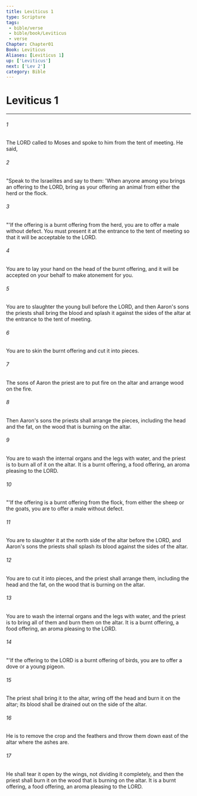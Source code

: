 ```yaml
---
title: Leviticus 1
type: Scripture
tags:
 - bible/verse
 - bible/book/Leviticus
 - verse
Chapter: Chapter01
Book: Leviticus
Aliases: [Leviticus 1]
up: ['Leviticus']
next: ['Lev 2']
category: Bible
---
```

# Leviticus 1

***


###### 1 
The LORD called to Moses and spoke to him from the tent of meeting. He said, 

###### 2 
"Speak to the Israelites and say to them: 'When anyone among you brings an offering to the LORD, bring as your offering an animal from either the herd or the flock. 

###### 3 
"'If the offering is a burnt offering from the herd, you are to offer a male without defect. You must present it at the entrance to the tent of meeting so that it will be acceptable to the LORD. 

###### 4 
You are to lay your hand on the head of the burnt offering, and it will be accepted on your behalf to make atonement for you. 

###### 5 
You are to slaughter the young bull before the LORD, and then Aaron's sons the priests shall bring the blood and splash it against the sides of the altar at the entrance to the tent of meeting. 

###### 6 
You are to skin the burnt offering and cut it into pieces. 

###### 7 
The sons of Aaron the priest are to put fire on the altar and arrange wood on the fire. 

###### 8 
Then Aaron's sons the priests shall arrange the pieces, including the head and the fat, on the wood that is burning on the altar. 

###### 9 
You are to wash the internal organs and the legs with water, and the priest is to burn all of it on the altar. It is a burnt offering, a food offering, an aroma pleasing to the LORD. 

###### 10 
"'If the offering is a burnt offering from the flock, from either the sheep or the goats, you are to offer a male without defect. 

###### 11 
You are to slaughter it at the north side of the altar before the LORD, and Aaron's sons the priests shall splash its blood against the sides of the altar. 

###### 12 
You are to cut it into pieces, and the priest shall arrange them, including the head and the fat, on the wood that is burning on the altar. 

###### 13 
You are to wash the internal organs and the legs with water, and the priest is to bring all of them and burn them on the altar. It is a burnt offering, a food offering, an aroma pleasing to the LORD. 

###### 14 
"'If the offering to the LORD is a burnt offering of birds, you are to offer a dove or a young pigeon. 

###### 15 
The priest shall bring it to the altar, wring off the head and burn it on the altar; its blood shall be drained out on the side of the altar. 

###### 16 
He is to remove the crop and the feathers and throw them down east of the altar where the ashes are. 

###### 17 
He shall tear it open by the wings, not dividing it completely, and then the priest shall burn it on the wood that is burning on the altar. It is a burnt offering, a food offering, an aroma pleasing to the LORD. 

